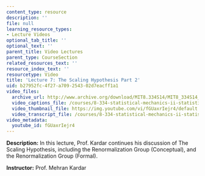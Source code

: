 ```yaml
---
content_type: resource
description: ''
file: null
learning_resource_types:
- Lecture Videos
optional_tab_title: ''
optional_text: ''
parent_title: Video Lectures
parent_type: CourseSection
related_resources_text: ''
resource_index_text: ''
resourcetype: Video
title: 'Lecture 7: The Scaling Hypothesis Part 2'
uid: b27952fc-4f27-a709-2543-02d7eacff1a1
video_files:
  archive_url: http://www.archive.org/download/MIT8.334S14/MIT8_334S14_lec07_300k.mp4
  video_captions_file: /courses/8-334-statistical-mechanics-ii-statistical-physics-of-fields-spring-2014/7ca5e947b9bb584d86fa70c3a46dadf5_fGUaxrIejr4.vtt
  video_thumbnail_file: https://img.youtube.com/vi/fGUaxrIejr4/default.jpg
  video_transcript_file: /courses/8-334-statistical-mechanics-ii-statistical-physics-of-fields-spring-2014/85c7b59456160f2ff2f8964e15a92817_fGUaxrIejr4.pdf
video_metadata:
  youtube_id: fGUaxrIejr4
---
```


**Description:** In this lecture, Prof. Kardar continues his discussion of The Scaling Hypothesis, including the Renormalization Group (Conceptual), and the Renormalization Group (Formal).

**Instructor:** Prof. Mehran Kardar